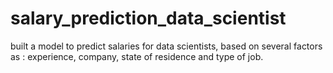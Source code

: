 # salary_prediction_data_scientist
built a model to predict salaries for data scientists, based on several factors as : experience, company, state of residence and  type of job.
